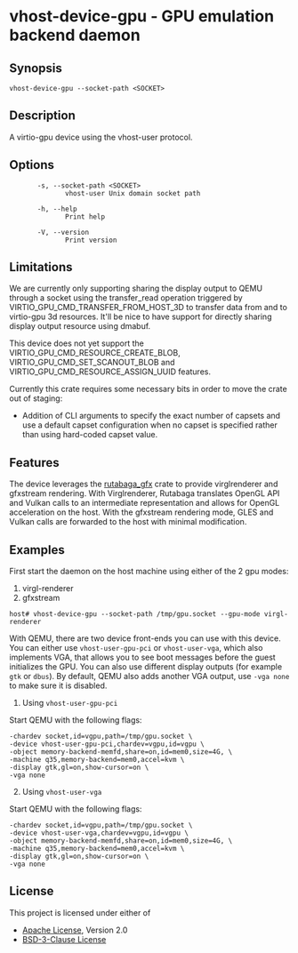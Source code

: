 # vhost-device-gpu - GPU emulation backend daemon

## Synopsis
```shell
vhost-device-gpu --socket-path <SOCKET>
```

## Description
A virtio-gpu device using the vhost-user protocol.

## Options

```text
       -s, --socket-path <SOCKET>
              vhost-user Unix domain socket path

       -h, --help
              Print help

       -V, --version
              Print version
```

## Limitations

We are currently only supporting sharing the display output to QEMU through a
socket using the transfer_read operation triggered by
VIRTIO_GPU_CMD_TRANSFER_FROM_HOST_3D to transfer data from and to virtio-gpu 3d
resources. It'll be nice to have support for directly sharing display output
resource using dmabuf.

This device does not yet support the VIRTIO_GPU_CMD_RESOURCE_CREATE_BLOB,
VIRTIO_GPU_CMD_SET_SCANOUT_BLOB and VIRTIO_GPU_CMD_RESOURCE_ASSIGN_UUID features.

Currently this crate requires some necessary bits in order to move the crate out of staging:

- Addition of CLI arguments to specify the exact number of capsets and use
  a default capset configuration when no capset is specified rather than using
  hard-coded capset value.

## Features

The device leverages the [rutabaga_gfx](https://crates.io/crates/rutabaga_gfx) crate
to provide virglrenderer and gfxstream rendering. With Virglrenderer, Rutabaga
translates OpenGL API and Vulkan calls to an intermediate representation and allows
for OpenGL acceleration on the host. With the gfxstream rendering mode, GLES and
Vulkan calls are forwarded to the host with minimal modification.

## Examples

First start the daemon on the host machine using either of the 2 gpu modes:

1) virgl-renderer
2) gfxstream

```shell
host# vhost-device-gpu --socket-path /tmp/gpu.socket --gpu-mode virgl-renderer
```

With QEMU, there are two device front-ends you can use with this device.
You can either use `vhost-user-gpu-pci` or `vhost-user-vga`, which also
implements VGA, that allows you to see boot messages before the guest
initializes the GPU. You can also use different display outputs (for example
`gtk` or `dbus`).
By default, QEMU also adds another VGA output, use `-vga none` to make 
sure it is disabled.

1) Using `vhost-user-gpu-pci`

Start QEMU with the following flags:

```text
-chardev socket,id=vgpu,path=/tmp/gpu.socket \
-device vhost-user-gpu-pci,chardev=vgpu,id=vgpu \
-object memory-backend-memfd,share=on,id=mem0,size=4G, \
-machine q35,memory-backend=mem0,accel=kvm \
-display gtk,gl=on,show-cursor=on \
-vga none
```

2) Using `vhost-user-vga`

Start QEMU with the following flags:

```text
-chardev socket,id=vgpu,path=/tmp/gpu.socket \
-device vhost-user-vga,chardev=vgpu,id=vgpu \
-object memory-backend-memfd,share=on,id=mem0,size=4G, \
-machine q35,memory-backend=mem0,accel=kvm \
-display gtk,gl=on,show-cursor=on \
-vga none
```

## License

This project is licensed under either of

- [Apache License](http://www.apache.org/licenses/LICENSE-2.0), Version 2.0
- [BSD-3-Clause License](https://opensource.org/licenses/BSD-3-Clause)

